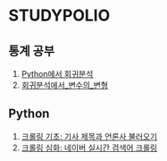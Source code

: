 # STUDYPOLIO
## 통계 공부

1. [Python에서 회귀분석](Python에서_회귀분석.ipynb)
2. [회귀분석에서_변수의_변형](회귀분석에서_변수의_변형.ipynb)

## Python
1. <a href = 'https://github.com/dataitgirls-yeon/studypolio/blob/main/%E1%84%91%E1%85%A1%E1%84%90%E1%85%A9%E1%87%815%E1%84%8C%E1%85%AE%E1%84%8E%E1%85%A1%20%E1%84%8F%E1%85%B3%E1%84%85%E1%85%A9%E1%86%AF%E1%84%85%E1%85%B5%E1%86%BC%20%E1%84%80%E1%85%AA%E1%84%8C%E1%85%A6.ipynb'>크롤링 기초: 기사 제목과 언론사 불러오기</a>
2. <a href = 'https://github.com/dataitgirls-yeon/studypolio/blob/main/%ED%81%AC%EB%A1%A4%EB%A7%81%20%EC%8B%AC%ED%99%94_%EB%84%A4%EC%9D%B4%EB%B2%84%20%EC%8B%A4%EC%8B%9C%EA%B0%84%20%EA%B2%80%EC%83%89%EC%96%B4%20%EB%B6%88%EB%9F%AC%EC%98%A4%EA%B8%B0.ipynb'>크롤링 심화: 네이버 실시간 검색어 크롤링</a>
